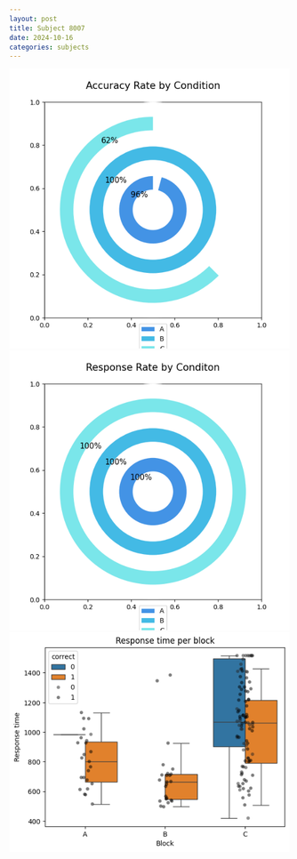 ```yaml
---
layout: post
title: Subject 8007
date: 2024-10-16
categories: subjects
---
```


![](data/8007/run-15/8007_accuracy_rate.png)
![](data/8007/run-15/8007_response_rate.png)
![](data/8007/run-15/8007_rt.png)
